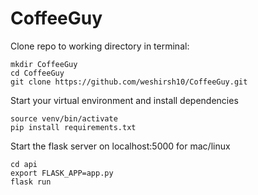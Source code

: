 # CoffeeGuy

Clone repo to working directory in terminal:
````
mkdir CoffeeGuy
cd CoffeeGuy
git clone https://github.com/weshirsh10/CoffeeGuy.git
````

Start your virtual environment and install dependencies
```
source venv/bin/activate
pip install requirements.txt
```

Start the flask server on localhost:5000 for mac/linux
```
cd api
export FLASK_APP=app.py
flask run
```

